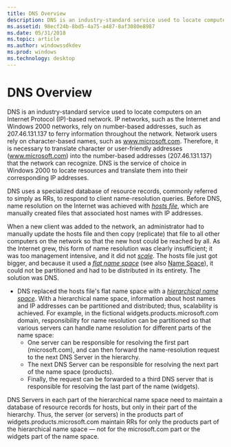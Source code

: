 ```yaml
---
title: DNS Overview
description: DNS is an industry-standard service used to locate computers on an Internet Protocol (IP)-based network.
ms.assetid: 98ecf24b-8bd5-4a75-a487-8af3080e8987
ms.date: 05/31/2018
ms.topic: article
ms.author: windowssdkdev
ms.prod: windows
ms.technology: desktop
---
```


# DNS Overview

DNS is an industry-standard service used to locate computers on an Internet Protocol (IP)-based network. IP networks, such as the Internet and Windows 2000 networks, rely on number-based addresses, such as 207.46.131.137 to ferry information throughout the network. Network users rely on character-based names, such as www.microsoft.com. Therefore, it is necessary to translate character or user-friendly addresses (www.microsoft.com) into the number-based addresses (207.46.131.137) that the network can recognize. DNS is the service of choice in Windows 2000 to locate resources and translate them into their corresponding IP addresses.

DNS uses a specialized database of resource records, commonly referred to simply as RRs, to respond to client name-resolution queries. Before DNS, name resolution on the Internet was achieved with [*hosts file*](h-gly.md#-dns-hosts-file-gly), which are manually created files that associated host names with IP addresses.

When a new client was added to the network, an administrator had to manually update the hosts file and then copy (replicate) that file to all other computers on the network so that the new host could be reached by all. As the Internet grew, this form of name resolution was clearly insufficient; it was too management intensive, and it did not [*scale*](s-gly.md#-dns-scale-gly). The hosts file just got bigger, and because it used a [*flat name space*](f-gly.md#-dns-flat-name-space-gly) (see also [Name Space](name-space.md)), it could not be partitioned and had to be distributed in its entirety. The solution was DNS.

-   DNS replaced the hosts file's flat name space with a [*hierarchical name space*](h-gly.md#-dns-hierarchical-name-space-gly). With a hierarchical name space, information about host names and IP addresses can be partitioned and distributed; thus, scalability is achieved. For example, in the fictional widgets.products.microsoft.com domain, responsibility for name resolution can be partitioned so that various servers can handle name resolution for different parts of the name space:
    -   One server can be responsible for resolving the first part (microsoft.com), and can then forward the name-resolution request to the next DNS Server in the hierarchy.
    -   The next DNS Server can be responsible for resolving the next part of the name space (products).
    -   Finally, the request can be forwarded to a third DNS server that is responsible for resolving the last part of the name (widgets).

DNS Servers in each part of the hierarchical name space need to maintain a database of resource records for hosts, but only in their part of the hierarchy. Thus, the server (or servers) in the products part of widgets.products.microsoft.com maintain RRs for only the products part of the hierarchical name space — not for the microsoft.com part or the widgets part of the name space.

 

 




